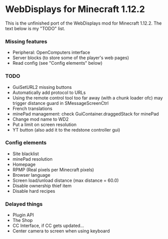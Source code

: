 # WebDisplays for Minecraft 1.12.2
This is the unfinished port of the WebDisplays mod for Minecraft 1.12.2. The text below is my "TODO" list.

### Missing features
* Peripheral: OpenComputers interface
* Server blocks (to store some of the player's web pages)
* Read config (see "Config elements" below)

### TODO
* GuiSetURL2 missing buttons
* Automatically add protocol to URLs
* Using the remote control tool too far away (with a chunk loader ofc) may trigger distance guard in SMessageScreenCtrl
* French translations
* minePad management: check GuiContainer.draggedStack for minePad
* Change mod name to WD2
* Put a limit on screen resolution
* YT button (also add it to the redstone controller gui)

### Config elements
* Site blacklist
* minePad resolution
* Homepage
* RPMP (Real pixels per Minecraft pixels)
* Browser language
* Screen load/unload distance (max distance = 60.0)
* Disable ownership thief item
* Disable hard recipes

### Delayed things
* Plugin API
* The Shop
* CC Interface, if CC gets updated...
* Center camera to screen when using keyboard


